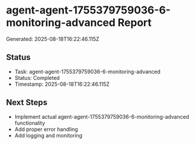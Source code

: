 # agent-agent-1755379759036-6-monitoring-advanced Report

Generated: 2025-08-18T16:22:46.115Z

## Status
- Task: agent-agent-1755379759036-6-monitoring-advanced
- Status: Completed
- Timestamp: 2025-08-18T16:22:46.115Z

## Next Steps
- Implement actual agent-agent-1755379759036-6-monitoring-advanced functionality
- Add proper error handling
- Add logging and monitoring
